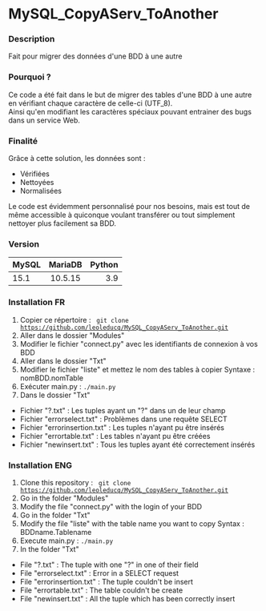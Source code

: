 # MySQL_CopyAServ_ToAnother
### Description
Fait pour migrer des données d'une BDD à une autre
### Pourquoi ?
Ce code a été fait dans le but de migrer des tables d'une BDD à une autre en vérifiant chaque caractère de celle-ci (UTF_8).<br>
Ainsi qu'en modifiant les caractères spéciaux pouvant entrainer des bugs dans un service Web.
### Finalité
Grâce à cette solution, les données sont : 
* Vérifiées 
* Nettoyées
* Normalisées

Le code est évidemment personnalisé pour nos besoins, mais est tout de même accessible à quiconque voulant transférer ou tout simplement nettoyer plus facilement sa BDD.

### Version
| MySQL        | MariaDB           | Python  |
| ------------- |:-------------:| -----:|
| 15.1      | 10.5.15 | 3.9 |

### Installation FR
1. Copier ce répertoire : <code> git clone https://github.com/leoleducq/MySQL_CopyAServ_ToAnother.git </code>
2. Aller dans le dossier "Modules"
3. Modifier le fichier "connect.py" avec les identifiants de connexion à vos BDD
4. Aller dans le dossier "Txt"
5. Modifier le fichier "liste" et mettez le nom des tables à copier
    Syntaxe : nomBDD.nomTable
6. Exécuter main.py : <code>./main.py</code>
7. Dans le dossier "Txt"
* Fichier "?.txt" : Les tuples ayant un "?" dans un de leur champ
* Fichier "errorselect.txt" : Problèmes dans une requête SELECT
* Fichier "errorinsertion.txt" : Les tuples n'ayant pu être insérés
* Fichier "errortable.txt" : Les tables n'ayant pu être créées
* Fichier "newinsert.txt" : Tous les tuples ayant été correctement insérés

### Installation ENG
1. Clone this repository : <code> git clone https://github.com/leoleducq/MySQL_CopyAServ_ToAnother.git </code>
2. Go in the folder "Modules"
3. Modify the file "connect.py" with the login of your BDD
4. Go in the folder "Txt"
5. Modify the file "liste" with the table name you want to copy
    Syntax : BDDname.Tablename
6. Execute main.py : <code>./main.py</code>
7. In the folder "Txt"
* File "?.txt" : The tuple with one "?" in one of their field
* File "errorselect.txt" : Error in a SELECT request
* File "errorinsertion.txt" : The tuple couldn't be insert
* File "errortable.txt" : The table couldn't be create
* File "newinsert.txt" : All the tuple which has been correctly insert
